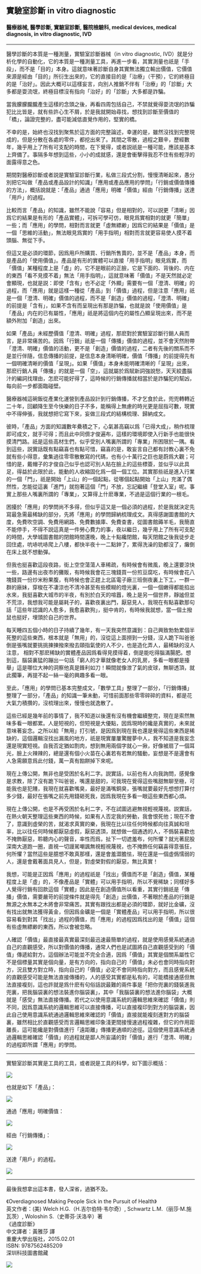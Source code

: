 ## 實驗室診斷 in vitro diagnostic
#### 醫療器械, 醫學診斷, 實驗室診斷, 醫院檢驗科, medical devices, medical diagnosis, in vitro diagnostic, IVD
---
<p word-wrap: break-word; word-break: break-all; overflow-x: hidden; overflow-x: hidden;>
醫學診斷的本質是一種測量，實驗室診斷器械（in vitro diagnostic, IVD）就是分析化學的自動化，它的本質是一種測量工具，再進一步看，其實測量也祇是「手段」，而不是「目的」本身。這就意味著診斷自身其實無法獨立輸出價值，它價值來源是經由「目的」所衍生出來的，它的直接目的是「治療」（干預），它的終極目的是「治好」。因此大概可以這樣妄言，向別人推銷不伴有「治療」的「診斷」大多都是耍流氓，終極目標沒有指向「治好」的「診斷」大多都是詐騙。

當我朦朦朧朧產生這樣的念頭之後，再看四周包括自己，不禁就覺得耍流氓的詐騙犯比比皆是，就有些許心生不屑，於是我就開始尋找，想找到診斷至價值的「橋」，論證完整的，盡可能減低直覺作用的，堅實的橋。

不幸的是，始終也沒找到聚焦於這方面的完整論述，幸運的是，雖然沒找到完整現成的，但是分散在各處的零件，都挖出來了。其間之零散，過程之艱辛，歷經數年，幾乎用上了所有可支配的時間，在下覺得，或者説祇是一種可能，應該是基本上齊備了。事隔多年想到這些，小小的成就感，還是會衝擊得我忍不住有些輕浮的面露得意之色。

期間對醫療診斷或者説是實驗室診斷行業，私做三段式分割，慢慢清晰起來，愚分別把它叫做「產品或產品設計的知識」「應用或產品應用的學問」「行銷或價值傳播的方法」，概括說就是：「產品」通過「應用」明確「價值」經由「行銷傳播」送達「用戶」的過程。

比較而言「產品」的知識，雖然不能說「容易」但是相對的，可以説更「清晰」因爲它的結果是有形的「產品實體」，可拆可學可仿，眼見爲實相對的就更「簡單」一些；而「應用」的學問，相對而言就更「虛無縹緲」因爲它的結果是「價值」是一個「思維的活動」，無法眼見爲實的「用手指明」相對而言就更容易使人摸不着頭腦、無從下手。

但這又是必須的環節，因爲用戶所購買、行銷所售賣的，並不是「產品」本身，而是產品的「使用價值」。產品是有形的實體可以直接「用手指明」眼見爲實，而「價值」某種程度上是「虛」的，它不是眼前的正臉，它是下面的、背後的、内在的東西「看不見摸不着」無法「用手指明」，這就意味著「價值」不是天然就必定會顯現，也就是説：即使「含有」也不必定「外顯」需要有一個「澄清、明確」的過程，而「應用」就是這樣一種從「產品」到「價值」過程，但是注意「應用」祇是一個「澄清、明確」價值的過程，而不是「創造」價值的過程，「澄清、明確」的前提是「含有」，如果不含有而呈現出有那是詐騙，也就是說「使用價值」是「產品」内在的已有屬性，「應用」祇是將這個内在的屬性凸顯呈現出來，而不是額外附加「創造」出來。

如果「產品」未經歷價值「澄清、明確」過程，那麽對於實驗室診斷行銷人員而言，是非常痛苦的。因爲「行銷」祇是一個「傳播」價值的過程，並不會天然附帶「澄清、明確」價值的活動，更不是「創造」價值的過程，二者有先後的關系而不是並行伴隨，信息傳播的前提，是信息本身清晰明確，價值「傳播」的前提得先有一個明確清晰的價值「呈現」。如果「價值」本身未能明確清晰的「呈現」出來，那麽行銷人員「傳播」的就是一個「空」，這就屬於爲賦新詞強說愁，天天絞盡腦汁的編詞找理由，怎麽可能好得了，這時候的行銷傳播就相當於是詐騙犯的幫凶，每向前一步都面臨碰壁。

醫療器械這碗飯從產業化運營到產品設計到行銷傳播，不才乞食於此，兜兜轉轉近二十年，回顧降生至今快樂的日子不多，能稱得上無慮的時光更是屈指可數，現實中不得伸張，我就想把它寫下來，妄做三段式的結構梳理、歸納成文。

彼時，「產品」方面的知識數年纍積之下，心氣甚高竊以爲「已得大成」，稍作梳理即可成文，就手可得；而且此中同儕才俊遍布，這樣的環境即使入行新手也能很快摸清門路。祇是這些高材生們，似乎受別人嘴裏所謂的「專業」所困限於一隅。看到這些，説實話既有點竊喜也有點可惜，竊喜的是，敢妄言自己都有討教心裏不免就有些小得意，彙集過往零零散散寫的代碼，也有小十萬行之巨也是蔚爲大觀；可惜的是，戴帽子的才俊自己似乎也認可別人貼在臉上的這些標簽，並似乎以此具足，得益於此限於此，能動的人收縮固化爲一個一個工位。其實那些祇是進入行業的一個「門」，祇是開始「上山」的一個起點，從哪個起點開始「上山」充滿了偶然性，怎能從這裏「進門」就抱著這個「門」不放，忘記繼續「登堂入室」呢。事實上那些人嘴裏所謂的「專業」，又算得上什麽專業，不過是這個行業的一根毛。

困擾於「應用」的學問尚不多得，但似乎這又是一個必須的過程，於是我就決定先寫最急需最稀缺的部分，先將「應用」的學問歸納梳理成文。真得感謝圖書館的大度，免費吹空調、免費用網路、免費數據庫、免費查書，從圖書館薅羊毛，我簡直不能停手，不得不説這真是一件勞心費力的事，夜以繼日，幾乎用上了所有可支配的時間，大學城圖書館的閉館時間還晚，晚上十點纔閉館，每天閉館之後我徒步走回住處，吭哧吭哧爬上八樓，都快半夜十一二點鈡了，累得洗澡的勁都沒了，癱倒在床上就不想動彈。

但我也挺喜歡這段夜路，街上空空蕩蕩人車稀疏，有時候會有微風，晚上還要涼快一些，路邊有出夜市的攤販，有時候我會花三塊錢買一份煎豆腐吃，有時候會花八塊錢買一份炒米粉果腹，有時候也會正趕上北區電子廠三班倒夜裏上下工，一群一群的廠妹，穿梭在不凄涼也不清冷甚至有些模糊的燈光裏，一個一個嫩得都能掐出水來，我挺喜歡大城市的半夜，有別於白天的喧囂，晚上是另一個世界，靜謐但並不荒涼，我想我可能是屬耗子的，喜歡夜裏出門，厭惡見人，我現在有點喜歡那句話「這些年認識的人愈多，我愈喜歡狗」，挺中肯的，有時候我就想，當一個土撥鼠也挺好，埋頭於自己的世界。

每天睡四五個小時的日子持續了幾年，有一天我突然意識到：自己興致勃勃累個半死整的這些東西，根本就是「無用」的，沒從這上面撈到一分錢，沒人跪下叫爸爸倒是張嘴就要挑挑揀揀撥來撥去頤指氣使的人不少，也是造化弄人，最稀缺的沒人注意， 相對不那麽稀缺的實體產品因爲看得見摸得着，倒是能吃得腦滿腸肥。想到這，腦袋裏猛的蹦出一句話「窮人的才華就像老女人的乳房，多看一眼都是擡舉」這是哪位大神的洞察他真是鋒利如刀！瞬間就像泄了氣的皮球，無聊透頂，就此擱筆，再提不起一絲一毫的興趣多看一眼。

至此，「應用」的學問已基本完整成文，「數學工具」整理了一部分，「行銷傳播」整理了一部分，「產品」的知識一筆未動，可惜前面那些零零碎碎的資料，都是花大氣力積攢的，沒梳理出來，慢慢也就逸散了。

這些已經是幾年前的事情了，我不知道以後還有沒有機會繼續整完，現在是索然無味多看一眼都累。人是短視的，但短視是大優點，因爲現時的纔是真實的，未來就意味著妄念。之所以給「無用」打引號，是因爲到現在我也還是覺得這些東西是稀缺的，這個邏輯沒找出漏風的地方，祇是現實屢屢驚醒夢中人，我不知道是我妄念還是現實短視。自我否定猶如割肉，想到無用兩個字就心一揪，好像被扇了一個耳光，臉上火辣辣的，總是還有個小火苗在心裏若有若無的騷動，妄想是不是還會有人急需願意爲此付錢，萬一真有餡餅掉下來呢。

現在上傳公開，無非也是受困於名利二字。説實話，以前也有人向我詢問，感覺像是求教，除了沒有跪下叫爸爸，嘴還是甜的，可我現在覺得這些嘴甜無聊至極，可能我也是犯賤，我現在就喜歡嘴臭，最好是滿嘴銅臭，張嘴就要最好先想想打算付多少錢，最好在張嘴之前先用錢砸死我，因爲我現在多看一眼這些東西都心煩。

現在上傳公開，也是不再受困於名利二字，不在試圖逃避無視輕視蔑視。説實話，在熱火朝天整理這些東西的時候，如果有人否定我的勞動，我會恨死他；現在不會了，意識到虛榮的苦，就渴求真實的樂，我現在比以往任何時候都向往真誠和坦率，比以往任何時候都厭惡虛假，厭惡透頂，就想做一個通透的人，不僞裝喜歡也不掩飾厭惡，聆聽内心的聲音，率性而爲，扯下一切遮羞布，何所懼？就光著屁股深南大道跑一圈，直視一切謾駡嘲諷無視輕視蔑視，也不掩飾任何竊喜得意張狂，何所懼？當然這些是臆想不敢真那樣，還是會羞澀膽怯，現在還是一個虛僞懦弱的人，還是會戴著面具見人，但是，對虛榮對假的厭惡，無比真實！

我想，可能是正因爲「應用」的過程祇是「找出」價值而不是「創造」價值，某種程度上是「虛」的，不像產品是「實體」可以用手指明，所以不覺稀缺；同樣好多人覺得行銷有回款這個「實體」因此是在創造價值所以看重，其實行銷祇是「傳播」價值，需要嚴苛的前提條件就是得先「創造」出價值，不著眼於產品的行銷是無源之水無本之木將會非常痛苦。其實有跟找出都是必須的環節，就好比金礦，沒有找出就無法獲得黃金，但因爲金礦是一個是「實體產品」可以用手指明，所以很容易看到對其「找出」過程的價值，而「應用」的過程因爲找出的是「價值」這個有些虛無縹緲的東西，所以會被忽略。

人確認「價值」最直接最真實最深刻最迅速最簡單的過程，就是使用感覺系統通過自己的直觀感受，所以對價值的傳播，通常人們也是試圖將自己直觀感受到的「價值」傳遞給對方。這個辦法可能並不完全合適，因爲「價值」其實是個關系屬性它不是個標量其實是個向量，是有方向的，指向自己的「價值」未必也會同時指向對方，況且雙方對立時，指向自己的「價值」必定不會同時指向對方，而且感覺系統的直觀感受可能是無法直接傳播的，人的感受其實都是私有的，可能橋接通感但無法直接複刻，這也許就是爲什麽有句俗話説最難的兩件事是「把你兜裏的錢裝進我兜裏，把我腦袋裏的想法裝進你腦袋裏」，其中「我腦袋裏的想法進你腦袋」大概就是「感受」無法直接傳播。若代之以使用意識系統的邏輯思維來確認「價值」則不同，因爲意識系統的邏輯思維可以直接傳播，可以直接複印到對方的腦袋裏，因此自己使用意識系統通過邏輯思維來確認的「價值」直接就能複刻進對方的腦袋裏，雖然相比於直觀感受而言邏輯思維印象淺更間接慢速過程複雜，但它的作用距離長，這可能纔是對價值進行「遠距離」傳播更通順的途徑。這個使用意識系統通過邏輯思維確認「價值」的過程就是鄙人所妄議的對「價值」進行「澄清、明確」的過程即所謂「應用」的學問。
</p>

---

實驗室診斷其實是工具的工具，或者説是工具的科學，如下圖示概括：

![](https://github.com/Orca023/in-vitro-diagnostic/blob/main/outline1.svg)

也就是如下「產品」：

![](https://github.com/Orca023/in-vitro-diagnostic/blob/main/outline4.svg)

通過「應用」明確價值：

![](https://github.com/Orca023/in-vitro-diagnostic/blob/main/outline2.svg)

經由「行銷傳播」：

![](https://github.com/Orca023/in-vitro-diagnostic/blob/main/outline5.svg)

送達「用戶」的過程。

![](https://github.com/Orca023/in-vitro-diagnostic/blob/main/outline3.svg)

---

最後我想拿出這本書，發人深省，過猶不及。

《Overdiagnosed Making People Sick in the Pursuit of Health》  
英文作者：(美) Welch H.G.（H.吉尔伯特·韦尔奇）, Schwartz L.M.（丽莎·M.施瓦茨）, Woloshin S.（史蒂芬·沃洛辛）著  
《過度診斷》  
中文譯者：黃雅莎 譯  
重慶大學出版社，2015.02.01  
ISBN: 9787562485209  
深圳科技圖書館藏

![](https://github.com/Orca023/in-vitro-diagnostic/blob/main/OverDiagnosed.png)

